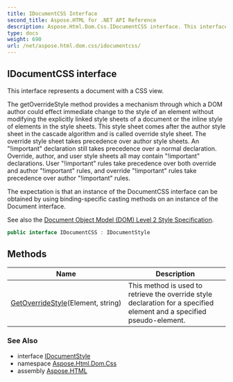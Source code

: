 ```yaml
---
title: IDocumentCSS Interface
second_title: Aspose.HTML for .NET API Reference
description: Aspose.Html.Dom.Css.IDocumentCSS interface. This interface represents a document with a CSS view
type: docs
weight: 690
url: /net/aspose.html.dom.css/idocumentcss/
---
```

## IDocumentCSS interface

This interface represents a document with a CSS view.

The getOverrideStyle method provides a mechanism through which a DOM author could effect immediate change to the style of an element without modifying the explicitly linked style sheets of a document or the inline style of elements in the style sheets. This style sheet comes after the author style sheet in the cascade algorithm and is called override style sheet. The override style sheet takes precedence over author style sheets. An "!important" declaration still takes precedence over a normal declaration. Override, author, and user style sheets all may contain "!important" declarations. User "!important" rules take precedence over both override and author "!important" rules, and override "!important" rules take precedence over author "!important" rules.

The expectation is that an instance of the DocumentCSS interface can be obtained by using binding-specific casting methods on an instance of the Document interface.

See also the [Document Object Model (DOM) Level 2 Style Specification](http://www.w3.org/TR/2000/REC-DOM-Level-2-Style-20001113).

```csharp
public interface IDocumentCSS : IDocumentStyle
```

## Methods

| Name | Description |
| --- | --- |
| [GetOverrideStyle](../../aspose.html.dom.css/idocumentcss/getoverridestyle/)(Element, string) | This method is used to retrieve the override style declaration for a specified element and a specified pseudo-element. |

### See Also

* interface [IDocumentStyle](../idocumentstyle/)
* namespace [Aspose.Html.Dom.Css](../../aspose.html.dom.css/)
* assembly [Aspose.HTML](../../)

